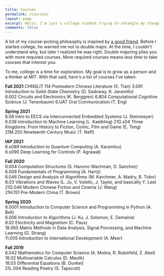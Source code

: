 ```yaml
---
title: Courses
permalink: /courses/
layout: page
excerpt: Hello, I'm just a college student trying to untangle my thoughts.
comments: false
---
```


A lot of my course-picking philosophy is inspired by [a good friend](https://zhengdongwang.com/blue_book/). Before I started college, he warned me not to double major. At the time, I couldn't understand why, but later I realized he was right. Double majoring piles you with more required courses. More required courses means less time to take courses that interest you.

To me, college is a time for exploration. My goal is to grow as a person and a thinker at MIT. With that said, here's a list of courses I've taken:

**Fall 2021**
CHNSLIT 114 Premodern Chinese Literature (X. Tian)
3.091 Introduction to Solid-State Chemistry (D. Sadoway, R. Jaramillo)  
6.002 Circuits and Electronics (K. Berggren)
6.804 Computational Cognitive Science (J. Tenenbaum)
6.UAT Oral Communication (T. Eng)

**Spring 2021**  
6.08 Intro to EECS via Interconnected Embedded Systems (J. Steinmeyer)
6.036 Introduction to Machine Learning (L. Kaelbling)
21G.s04 Three Kingdoms: From History to Fiction, Comic, Film and Game (E. Teng)
21M.250 Nineteenth Century Music (T. Neff)

**IAP 2021**  
6.s089 Introduction to Quantum Computing (A. Karamlou)  
6.s090 Deep Learning for Controls (P. Agrawal)  

**Fall 2020**  
6.004 Computation Structures (S. Hanono Wachman, D. Sanchez)  
6.009 Fundamentals of Programming (A. Hartz)  
6.046 Design and Analysis of Algorithms (M. Karchmer, A. Madry, B. Tidor)  
8.03  Vibrations and Waves (L. Ju, V. Vuletic, J. Taylor, and basically Y. Lee)  
21G.046 Modern Chinese Fiction and Cinema (J. Wang)  
21H.151 Pre-Modern China (T. Brown)  

**Spring 2020**  
6.0001 Introduction to Computer Science and Programming in Python (A. Bell)  
6.006  Introduction to Algorithms (J. Ku, J. Solomon, E. Demaine)  
8.02   Electricity and Magnetism (C. Paus)  
18.065 Matrix Methods in Data Analysis, Signal Porcessing, and Machine Learning (G. Strang)  
11.005 Introduction to International Development (A. Meer)  

**Fall 2019**  
6.042  Mathematics for Computer Science (A. Moitra, R. Rubinfeld, Z. Abel)  
18.02  Multivariable Calculus (D. Maulik)  
18.03  Differential Equations (B. Dunkel)  
21L.004 Reading Poetry (S. Tapscott)  